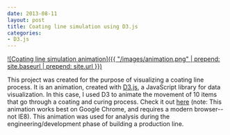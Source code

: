 ```yaml
---
date: 2013-08-11
layout: post
title: Coating line simulation using D3.js
categories:
- D3.js
---
```


[![Coating line simulation animation]({{ "/images/animation.png" | prepend: site.baseurl | prepend: site.url }})](http://janmilosh.github.io/coating-animation)

This project was created for the purpose of visualizing a coating line process. It is an animation, created with [D3.js](http://d3.js), a JavaScript library for data visualization. In this case, I used D3 to animate the movement of 10 items that go through a coating and curing process. Check it out [here](http://janmilosh.github.io/coating-animation) (note: This animation works best on Google Chrome, and requires a modern browser--not IE8). This animation was used for analysis during the engineering/development phase of building a production line.
